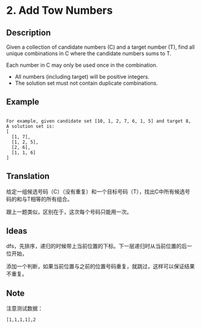 # 2. Add Tow Numbers
## Description
Given a collection of candidate numbers (C) and a target number (T), find all unique combinations in C where the candidate numbers sums to T.

Each number in C may only be used once in the combination.

+ All numbers (including target) will be positive integers.
+ The solution set must not contain duplicate combinations.
## Example
```$xslt

For example, given candidate set [10, 1, 2, 7, 6, 1, 5] and target 8, 
A solution set is: 
[
  [1, 7],
  [1, 2, 5],
  [2, 6],
  [1, 1, 6]
]

```
## Translation

给定一组候选号码（C）（没有重复）和一个目标号码（T），找出C中所有候选号码的和与T相等的所有组合。

跟上一题类似，区别在于，这次每个号码只能用一次。

## Ideas
dfs，先排序，递归的时候带上当前位置的下标。下一层递归时从当前位置的后一位开始，

添加一个判断，如果当前位置与之前的位置号码重复，就跳过，这样可以保证结果不重复。
## Note
注意测试数据：
```$xslt
[1,1,1,1],2
```